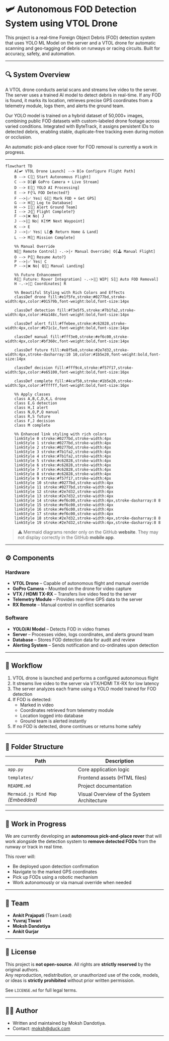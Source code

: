 # 🛩️ Autonomous FOD Detection System using VTOL Drone

This project is a real-time Foreign Object Debris (FOD) detection system that uses YOLO ML Model on the server and a VTOL drone for automatic scanning and geo-tagging of debris on runways or racing circuits. Built for accuracy, safety, and automation.

---

## 🔍 System Overview

A VTOL drone conducts aerial scans and streams live video to the server. The server uses a trained AI model to detect debris in real-time. If any FOD is found, it marks its location, retrieves precise GPS coordinates from a telemetry module, logs them, and alerts the ground team.

Our YOLO model is trained on a hybrid dataset of 50,000+ images, combining public FOD datasets with custom-labeled drone footage across varied conditions. Integrated with ByteTrack, it assigns persistent IDs to detected debris, enabling stable, duplicate-free tracking even during motion or occlusion.

An automatic pick-and-place rover for FOD removal is currently a work in progress.

---
```mermaid
flowchart TD
    A[🛩️ VTOL Drone Launch] --> B[⚙️ Configure Flight Path]
    B --> C[🚀 Start Autonomous Flight]
    C --> D[📹 GoPro Camera + Live Stream]
    D --> E[🤖 YOLO AI Processing]
    E --> F{🔍 FOD Detected?}
    F -->|✅ Yes| G[📍 Mark FOD + Get GPS]
    G --> H[💾 Log to Database]
    H --> I[🚨 Alert Ground Team]
    I --> J{🏁 Flight Complete?}
    F -->|❌ No| J
    J -->|🔄 No| K[🗺️ Next Waypoint]
    K --> E
    J -->|✅ Yes| L[🏠 Return Home & Land]
    L --> M[🎯 Mission Complete]
    
    %% Manual Override
    N[📡 Remote Control] -.->|⚡ Manual Override| O[🕹️ Manual Flight]
    O --> P{🔄 Resume Auto?}
    P -->|✅ Yes| C
    P -->|❌ No| Q[🛬 Manual Landing]
    
    %% Future Enhancement
    R[🚧 Future: Rover Integration] -.->|🔧 WIP| S[🤖 Auto FOD Removal]
    H -.->|📍 Coordinates| R
    
    %% Beautiful Styling with Rich Colors and Effects
    classDef drone fill:#e1f5fe,stroke:#0277bd,stroke-width:4px,color:#01579b,font-weight:bold,font-size:14px
    
    classDef detection fill:#f3e5f5,stroke:#7b1fa2,stroke-width:4px,color:#4a148c,font-weight:bold,font-size:14px
    
    classDef alert fill:#ffebee,stroke:#c62828,stroke-width:4px,color:#b71c1c,font-weight:bold,font-size:14px
    
    classDef manual fill:#fff3e0,stroke:#ef6c00,stroke-width:4px,color:#bf360c,font-weight:bold,font-size:14px
    
    classDef future fill:#e8f5e8,stroke:#2e7d32,stroke-width:4px,stroke-dasharray:10 10,color:#1b5e20,font-weight:bold,font-size:14px
    
    classDef decision fill:#fff9c4,stroke:#f57f17,stroke-width:5px,color:#e65100,font-weight:bold,font-size:16px
    
    classDef complete fill:#4caf50,stroke:#1b5e20,stroke-width:5px,color:#ffffff,font-weight:bold,font-size:16px
    
    %% Apply classes
    class A,B,C,D,K,L drone
    class E,G detection
    class H,I alert
    class N,O,P,Q manual
    class R,S future
    class F,J decision
    class M complete
    
    %% Enhanced link styling with rich colors
    linkStyle 0 stroke:#0277bd,stroke-width:4px
    linkStyle 1 stroke:#0277bd,stroke-width:4px
    linkStyle 2 stroke:#0277bd,stroke-width:4px
    linkStyle 3 stroke:#7b1fa2,stroke-width:4px
    linkStyle 4 stroke:#7b1fa2,stroke-width:4px
    linkStyle 5 stroke:#c62828,stroke-width:4px
    linkStyle 6 stroke:#c62828,stroke-width:4px
    linkStyle 7 stroke:#c62828,stroke-width:4px
    linkStyle 8 stroke:#c62828,stroke-width:4px
    linkStyle 9 stroke:#f57f17,stroke-width:4px
    linkStyle 10 stroke:#0277bd,stroke-width:4px
    linkStyle 11 stroke:#0277bd,stroke-width:4px
    linkStyle 12 stroke:#2e7d32,stroke-width:4px
    linkStyle 13 stroke:#2e7d32,stroke-width:4px
    linkStyle 14 stroke:#ef6c00,stroke-width:4px,stroke-dasharray:8 8
    linkStyle 15 stroke:#ef6c00,stroke-width:4px
    linkStyle 16 stroke:#ef6c00,stroke-width:4px
    linkStyle 17 stroke:#ef6c00,stroke-width:4px
    linkStyle 18 stroke:#2e7d32,stroke-width:4px,stroke-dasharray:8 8
    linkStyle 19 stroke:#2e7d32,stroke-width:4px,stroke-dasharray:8 8
```
> ⚠️ Mermaid diagrams render only on the GitHub **website**. They may not display correctly in the GitHub **mobile app**.
---

## ⚙️ Components

### Hardware
- **VTOL Drone** – Capable of autonomous flight and manual override  
- **GoPro Camera** – Mounted on the drone for video capture  
- **VTX / HDMI TX-RX** – Transfers live video feed to the server  
- **Telemetry Module** – Provides real-time GPS data to the server  
- **RX Remote** – Manual control in conflict scenarios  

### Software
- **YOLO/AI Model** – Detects FOD in video frames  
- **Server** – Processes video, logs coordinates, and alerts ground team  
- **Database** – Stores FOD detection data for audit and review  
- **Alerting System** – Sends notification and co-ordinates upon detection  

---

## 🔁 Workflow

1. VTOL drone is launched and performs a configured autonomous flight
2. It streams live video to the server via VTX/HDMI TX-RX for low latency
3. The server analyzes each frame using a YOLO model trained for FOD detection
4. If FOD is detected:
   - Marked in video
   - Coordinates retrieved from telemetry module
   - Location logged into database
   - Ground team is alerted instantly
5. If no FOD is detected, drone continues or returns home safely

---

## 🧷 Folder Structure

| Path             | Description                         |
|------------------|-------------------------------------|
| `app.py`         | Core application logic              |
| `templates/`     | Frontend assets (HTML files)        |
| `README.md`      | Project documentation               |
| `Mermaid.js Mind Map` *(Embedded)*    | Visual Overview of the System Architecture        |




---

## 🔧 Work in Progress

We are currently developing an **autonomous pick-and-place rover** that will work alongside the detection system to **remove detected FODs** from the runway or track in real time.

This rover will:
- Be deployed upon detection confirmation
- Navigate to the marked GPS coordinates
- Pick up FODs using a robotic mechanism
- Work autonomously or via manual override when needed

---

## 👥 Team

- **Ankit Prajapati** (Team Lead)
- **Yuvraj Tiwari** 
- **Moksh Dandotiya**  
- **Ankit Gurjar** 

---


## 📜 License

This project is **not open-source**. All rights are **strictly reserved** by the original authors.  
Any reproduction, redistribution, or unauthorized use of the code, models, or ideas is **strictly prohibited** without prior written permission.

See `LICENSE.md` for full legal terms.

---

## 👨‍💻 Author
- Written and maintained by Moksh Dandotiya.
- Contact: moksh@duck.com

---



